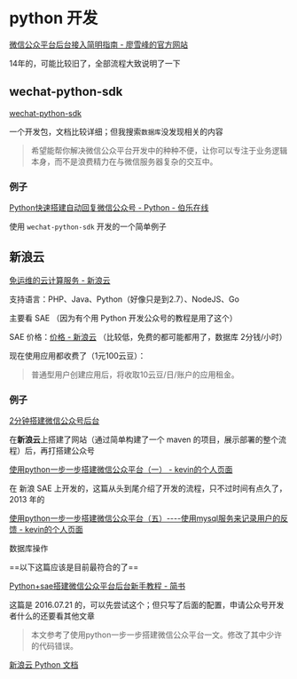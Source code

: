 # python 开发

[微信公众平台后台接入简明指南 - 廖雪峰的官方网站](http://www.liaoxuefeng.com/article/0013900476318564121d01facf844cba508396f95d9bb82000) 

14年的，可能比较旧了，全部流程大致说明了一下

## wechat-python-sdk

[wechat-python-sdk](http://wechat-python-sdk.com/)

一个开发包，文档比较详细；但我搜索`数据库`没发现相关的内容

> 希望能帮你解决微信公众平台开发中的种种不便，让你可以专注于业务逻辑本身，而不是浪费精力在与微信服务器复杂的交互中。

### 例子

[Python快速搭建自动回复微信公众号 - Python - 伯乐在线](http://python.jobbole.com/84904/)

使用 `wechat-python-sdk` 开发的一个简单例子

## 新浪云

[免运维的云计算服务 - 新浪云](http://www.sinacloud.com/)

支持语言：PHP、Java、Python（好像只是到2.7）、NodeJS、Go

主要看 SAE （因为有个用 Python 开发公众号的教程是用了这个）

SAE 价格：[价格 - 新浪云](http://www.sinacloud.com/index/price.html) （比较低，免费的都可能都用了，数据库 2分钱/小时）

现在使用应用都收费了（1元100云豆）：

> 普通型用户创建应用后，将收取10云豆/日/账户的应用租金。

### 例子

[2分钟搭建微信公众号后台](http://mp.weixin.qq.com/s/xxFtQRRmlF6V0v-gi0Malw)

在**新浪云**上搭建了网站（通过简单构建了一个 maven 的项目，展示部署的整个流程）后，再打搭建公众号



[使用python一步一步搭建微信公众平台（一） - kevin的个人页面](https://my.oschina.net/yangyanxing/blog/159215)

在 新浪 SAE 上开发的，这篇从头到尾介绍了开发的流程，只不过时间有点久了，2013 年的



[使用python一步一步搭建微信公众平台（五）----使用mysql服务来记录用户的反馈 - kevin的个人页面](https://my.oschina.net/yangyanxing/blog/199724)

数据库操作



==以下这篇应该是目前最符合的了==

[Python+sae搭建微信公众平台后台新手教程 - 简书](http://www.jianshu.com/p/c81262593c88)

这篇是 2016.07.21 的，可以先尝试这个；但只写了后面的配置，申请公众号开发者什么的还要看其他文章

> 本文参考了使用python一步一步搭建微信公众平台一文。修改了其中少许的代码错误。



[新浪云 Python 文档](http://www.sinacloud.com/doc/sae/python/tutorial.html)

